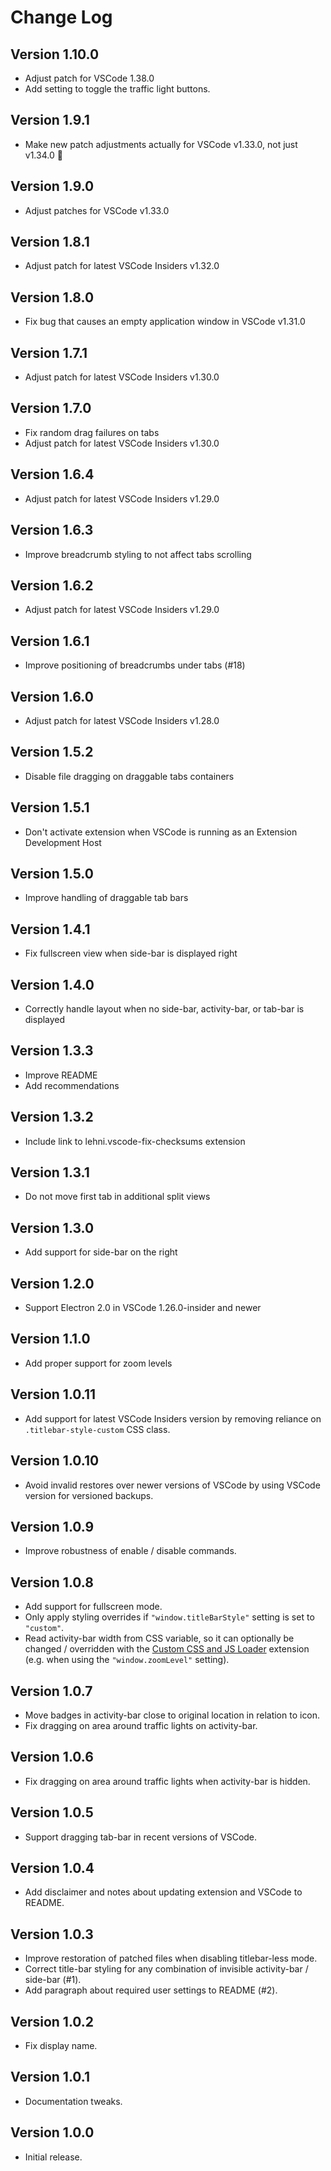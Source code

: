 # Change Log

## Version 1.10.0

- Adjust patch for VSCode 1.38.0
- Add setting to toggle the traffic light buttons.

## Version 1.9.1

- Make new patch adjustments actually for VSCode v1.33.0, not just v1.34.0 🤦‍

## Version 1.9.0

- Adjust patches for VSCode v1.33.0

## Version 1.8.1

- Adjust patch for latest VSCode Insiders v1.32.0

## Version 1.8.0

- Fix bug that causes an empty application window in VSCode v1.31.0

## Version 1.7.1

- Adjust patch for latest VSCode Insiders v1.30.0

## Version 1.7.0

- Fix random drag failures on tabs
- Adjust patch for latest VSCode Insiders v1.30.0

## Version 1.6.4

- Adjust patch for latest VSCode Insiders v1.29.0

## Version 1.6.3

- Improve breadcrumb styling to not affect tabs scrolling

## Version 1.6.2

- Adjust patch for latest VSCode Insiders v1.29.0

## Version 1.6.1

- Improve positioning of breadcrumbs under tabs (#18)

## Version 1.6.0

- Adjust patch for latest VSCode Insiders v1.28.0

## Version 1.5.2

- Disable file dragging on draggable tabs containers

## Version 1.5.1

- Don't activate extension when VSCode is running as an Extension Development
  Host

## Version 1.5.0

- Improve handling of draggable tab bars

## Version 1.4.1

- Fix fullscreen view when side-bar is displayed right

## Version 1.4.0

- Correctly handle layout when no side-bar, activity-bar, or tab-bar is
  displayed

## Version 1.3.3

- Improve README
- Add recommendations

## Version 1.3.2

- Include link to lehni.vscode-fix-checksums extension

## Version 1.3.1

- Do not move first tab in additional split views

## Version 1.3.0

- Add support for side-bar on the right

## Version 1.2.0

- Support Electron 2.0 in VSCode 1.26.0-insider and newer

## Version 1.1.0

- Add proper support for zoom levels

## Version 1.0.11

- Add support for latest VSCode Insiders version by removing reliance on
  `.titlebar-style-custom` CSS class.

## Version 1.0.10

- Avoid invalid restores over newer versions of VSCode by using VSCode version
  for versioned backups.

## Version 1.0.9

- Improve robustness of enable / disable commands.

## Version 1.0.8

- Add support for fullscreen mode.
- Only apply styling overrides if `"window.titleBarStyle"` setting is set to
  `"custom"`.
- Read activity-bar width from CSS variable, so it can optionally be changed / overridden
  with the [Custom CSS and JS Loader](https://marketplace.visualstudio.com/items?itemName=be5invis.vscode-custom-css)
  extension (e.g. when using the `"window.zoomLevel"` setting).

## Version 1.0.7

- Move badges in activity-bar close to original location in relation to icon.
- Fix dragging on area around traffic lights on activity-bar.

## Version 1.0.6

- Fix dragging on area around traffic lights when activity-bar is hidden.

## Version 1.0.5

- Support dragging tab-bar in recent versions of VSCode.

## Version 1.0.4

- Add disclaimer and notes about updating extension and VSCode to README.

## Version 1.0.3

- Improve restoration of patched files when disabling titlebar-less mode.
- Correct title-bar styling for any combination of invisible activity-bar /
  side-bar (#1).
- Add paragraph about required user settings to README (#2).

## Version 1.0.2

- Fix display name.

## Version 1.0.1

- Documentation tweaks.

## Version 1.0.0

- Initial release.
